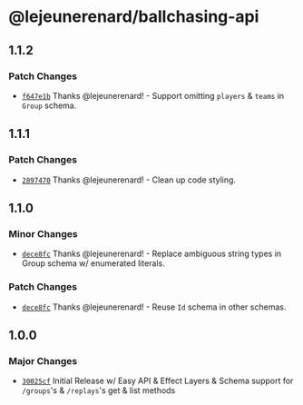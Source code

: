 # @lejeunerenard/ballchasing-api

## 1.1.2

### Patch Changes

- [`f647e1b`](https://github.com/lejeunerenard/ballchasing-api/commit/f647e1ba634e7936f94676899171863812a93570) Thanks @lejeunerenard! - Support omitting `players` & `teams` in `Group` schema.

## 1.1.1

### Patch Changes

- [`2897470`](https://github.com/lejeunerenard/ballchasing-api/commit/2897470af9739d606c794b799bff4e5597b5e408) Thanks @lejeunerenard! - Clean up code styling.

## 1.1.0

### Minor Changes

- [`dece8fc`](https://github.com/lejeunerenard/ballchasing-api/commit/dece8fc933c34f3ff3ce6bc545b7c1965e6f7d08) Thanks @lejeunerenard! - Replace ambiguous string types in Group schema w/ enumerated literals.

### Patch Changes

- [`dece8fc`](https://github.com/lejeunerenard/ballchasing-api/commit/dece8fc933c34f3ff3ce6bc545b7c1965e6f7d08) Thanks @lejeunerenard! - Reuse `Id` schema in other schemas.

## 1.0.0

### Major Changes

- [`30025cf`](https://github.com/lejeunerenard/ballchasing-api/commit/30025cfbb2587426b4c1e9c6501e4ef6ae7fc96b) Initial Release w/ Easy API & Effect Layers & Schema support for `/groups`'s & `/replays`'s get & list methods
